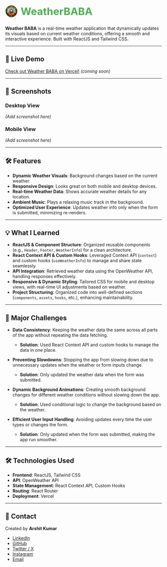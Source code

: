 <div style="display: flex; align-items: center; justify-content: start; padding-bottom:12px ">
  <img src="./public/logo-Icon.png" alt="Weather BABA Logo" height="40px" style="margin-right: 10px;" />
  <span style="font-size: 33px; font-weight: bold; color: #4CAF50;">WeatherBABA</span>
</div>

**Weather BABA** is a real-time weather application that dynamically updates its visuals based on current weather conditions, offering a smooth and interactive experience. Built with ReactJS and Tailwind CSS.

---

## 🚀 Live Demo

[Check out Weather BABA on Vercel!](#) _(coming soon)_

---

## 📸 Screenshots

### Desktop View

_(Add screenshot here)_

### Mobile View

_(Add screenshot here)_

---

## 🛠️ Features

- **Dynamic Weather Visuals**: Background changes based on the current weather.
- **Responsive Design**: Looks great on both mobile and desktop devices.
- **Real-time Weather Data**: Shows accurate weather details for any location.
- **Ambient Music**: Plays a relaxing music track in the background.
- **Optimized User Experience**: Updates weather info only when the form is submitted, minimizing re-renders.

---

## 💡 What I Learned

- **ReactJS & Component Structure**: Organized reusable components (e.g., `Header`, `Footer`, `WeatherInfo`) for a clean architecture.
- **React Context API & Custom Hooks**: Leveraged Context API (`context`) and custom hooks (`useWeatherInfo`) to manage and share state seamlessly.
- **API Integration**: Retrieved weather data using the OpenWeather API, handling responses effectively.
- **Responsive & Dynamic Styling**: Tailored CSS for mobile and desktop views, with real-time UI adjustments based on weather.
- **Project Structuring**: Organized code into well-defined sections (`components`, `assets`, `hooks`, etc.), enhancing maintainability.

---

## 🧗 Major Challenges

- **Data Consistency**: Keeping the weather data the same across all parts of the app without repeating the data fetching.

  - **Solution**: Used React Context API and custom hooks to manage the data in one place.

- **Preventing Slowdowns**: Stopping the app from slowing down due to unnecessary updates when the weather or form inputs change.

  - **Solution**: Only updated the weather data when the form was submitted.

- **Dynamic Background Animations**: Creating smooth background changes for different weather conditions without slowing down the app.

  - **Solution**: Used conditional logic to change the background based on the weather.

- **Efficient User Input Handling**: Avoiding updates every time the user types or changes the form.
  - **Solution**: Only updated when the form was submitted, making the app run smoother.

---

## 🛠️ Technologies Used

- **Frontend**: ReactJS, Tailwind CSS
- **API**: OpenWeather API
- **State Management**: React Context API, Custom Hooks
- **Routing**: React Router
- **Deployment**: Vercel

---

## 📧 Contact

Created by **Arshit Kumar**

- [LinkedIn](https://www.linkedin.com/in/arshitkk/#)
- [GitHub](https://www.github.com/arshitkk/#)
- [Twitter / X](https://www.x.com/arshitkk/#)
- [Instagram](https://www.instagram.com/arshitkk/#)
- [Email](mailto:arshitkumar222@gmail.com)

